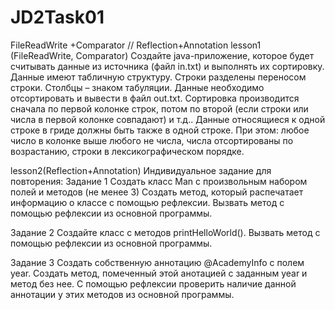 # JD2Task01


FileReadWrite +Comparator // Reflection+Annotation lesson1 (FileReadWrite, Comparator) Создайте java-приложение, которое будет считывать данные из источника (файл in.txt) и выполнять их сортировку. Данные имеют табличную структуру. Строки разделены переносом строки. Столбцы – знаком табуляции. Данные необходимо отсортировать и вывести в файл out.txt. Сортировка производится сначала по первой колонке строк, потом по второй (если строки или числа в первой колонке совпадают) и т.д.. Данные относящиеся к одной строке в гриде должны быть также в одной строке. При этом: любое число в колонке выше любого не числа, числа отсортированы по возрастанию, строки в лексикографическом порядке.

lesson2(Reflection+Annotation) Индивидуальное задание для повторения: Задание 1 Создать класс Man c произвольным набором полей и методов (не менее 3) Создать метод, который распечатает информацию о классе с помощью рефлексии. Вызвать метод с помощью рефлексии из основной программы.

Задание 2 Создайте класс с методов printHelloWorld(). Вызвать метод с помощью рефлексии из основной программы.

Задание 3 Создать собственную аннотацию @AcademyInfo c полем year. Создать метод, помеченный этой анотацией с заданным year и метод без нее. С помощью рефлексии проверить наличие данной аннотации у этих методов из основной программы.
